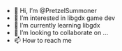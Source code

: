 - 👋 Hi, I’m @PretzelSummoner
- 👀 I’m interested in libgdx game dev
- 🌱 I’m currently learning libgdx
- 💞️ I’m looking to collaborate on ...
- 📫 How to reach me

<!---
PretzelSummoner/PretzelSummoner is a ✨ special ✨ repository because its `README.md` (this file) appears on your GitHub profile.
You can click the Preview link to take a look at your changes.
--->
